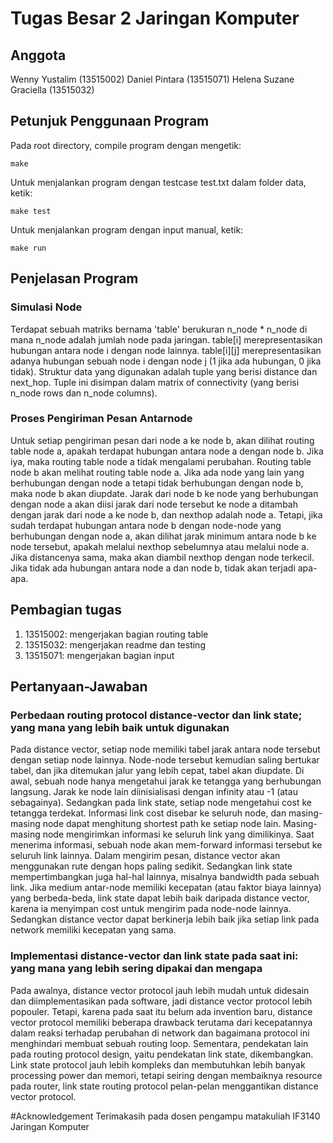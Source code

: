 # Tugas Besar 2 Jaringan Komputer
## Anggota
Wenny Yustalim (13515002)
Daniel Pintara (13515071)
Helena Suzane Graciella (13515032)

## Petunjuk Penggunaan Program
Pada root directory, compile program dengan mengetik:
```
make
```

Untuk menjalankan program dengan testcase test.txt dalam folder data, ketik:
```
make test
```

Untuk menjalankan program dengan input manual, ketik:
```
make run
```

## Penjelasan Program
### Simulasi Node
Terdapat sebuah matriks bernama 'table' berukuran n_node * n_node di mana n_node adalah jumlah node pada jaringan. table[i] merepresentasikan hubungan antara node i dengan node lainnya. table[i][j] merepresentasikan adanya hubungan sebuah node i dengan node j (1 jika ada hubungan, 0 jika tidak).
Struktur data yang digunakan adalah tuple yang berisi distance dan next_hop. Tuple ini disimpan dalam matrix of connectivity (yang berisi n_node rows dan n_node columns).

### Proses Pengiriman Pesan Antarnode
Untuk setiap pengiriman pesan dari node a ke node b, akan dilihat routing table node a, apakah terdapat hubungan antara node a dengan node b. Jika iya, maka routing table node a tidak mengalami perubahan. Routing table node b akan melihat routing table node a. Jika ada node yang lain yang berhubungan dengan node a tetapi tidak berhubungan dengan node b, maka node b akan diupdate. Jarak dari node b ke node yang berhubungan dengan node a akan diisi jarak dari node tersebut ke node a ditambah dengan jarak dari node a ke node b, dan nexthop adalah node a. Tetapi, jika sudah terdapat hubungan antara node b dengan node-node yang berhubungan dengan node a, akan dilihat jarak minimum antara node b ke node tersebut, apakah melalui nexthop sebelumnya atau melalui node a. Jika distancenya sama, maka akan diambil nexthop dengan node terkecil. Jika tidak ada hubungan antara node a dan node b, tidak akan terjadi apa-apa.

## Pembagian tugas
1. 13515002: mengerjakan bagian routing table
2. 13515032: mengerjakan readme dan testing
3. 13515071: mengerjakan bagian input

## Pertanyaan-Jawaban
### Perbedaan routing protocol distance-vector dan link state; yang mana yang lebih baik untuk digunakan
Pada distance vector, setiap node memiliki tabel jarak antara node tersebut dengan setiap node lainnya. Node-node tersebut kemudian saling bertukar tabel, dan jika ditemukan jalur yang lebih cepat, tabel akan diupdate. Di awal, sebuah node hanya mengetahui jarak ke tetangga yang berhubungan langsung. Jarak ke node lain diinisialisasi dengan infinity atau -1 (atau sebagainya).
Sedangkan pada link state, setiap node mengetahui cost ke tetangga terdekat. Informasi link cost disebar ke seluruh node, dan masing-masing node dapat menghitung shortest path ke setiap node lain. Masing-masing node mengirimkan informasi ke seluruh link yang dimilikinya. Saat menerima informasi, sebuah node akan mem-forward informasi tersebut ke seluruh link lainnya.
Dalam mengirim pesan, distance vector akan menggunakan rute dengan hops paling sedikit. Sedangkan link state mempertimbangkan juga hal-hal lainnya, misalnya bandwidth pada sebuah link.
Jika medium antar-node memiliki kecepatan (atau faktor biaya lainnya) yang berbeda-beda, link state dapat lebih baik daripada distance vector, karena ia menyimpan cost untuk mengirim pada node-node lainnya. Sedangkan distance vector dapat berkinerja lebih baik jika setiap link pada network memiliki kecepatan yang sama.
### Implementasi distance-vector dan link state pada saat ini: yang mana yang lebih sering dipakai dan mengapa
Pada awalnya, distance vector protocol jauh lebih mudah untuk didesain dan diimplementasikan pada software, jadi distance vector protocol lebih popouler. Tetapi, karena pada saat itu belum ada invention baru, distance vector protocol memiliki beberapa drawback terutama dari kecepatannya dalam reaksi terhadap perubahan di network dan bagaimana protocol ini menghindari membuat sebuah routing loop. Sementara, pendekatan lain pada routing protocol design, yaitu pendekatan link state, dikembangkan. Link state protocol jauh lebih kompleks dan membutuhkan lebih banyak processing power dan memori, tetapi seiring dengan membaiknya resource pada router, link state routing protocol pelan-pelan menggantikan distance vector protocol.

#Acknowledgement
Terimakasih pada dosen pengampu matakuliah IF3140 Jaringan Komputer
